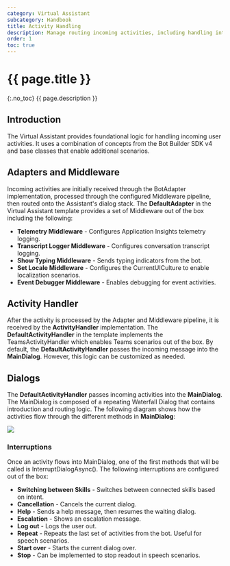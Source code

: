 ```yaml
---
category: Virtual Assistant
subcategory: Handbook
title: Activity Handling
description: Manage routing incoming activities, including handling interruptions.
order: 1
toc: true
---
```


# {{ page.title }}
{:.no_toc}
{{ page.description }}

## Introduction
The Virtual Assistant provides foundational logic for handling incoming user activities. It uses a combination of concepts from the Bot Builder SDK v4 and base classes that enable additional scenarios.

## Adapters and Middleware
Incoming activities are initially received through the BotAdapter implementation, processed through the configured Middleware pipeline, then routed onto the Assistant's dialog stack. The **DefaultAdapter** in the Virtual Assistant template provides a set of Middleware out of the box including the following:

- **Telemetry Middleware** - Configures Application Insights telemetry logging.
- **Transcript Logger Middleware** - Configures conversation transcript logging.
- **Show Typing Middleware** - Sends typing indicators from the bot.
- **Set Locale Middleware** - Configures the CurrentUICulture to enable localization scenarios.
- **Event Debugger Middleware** - Enables debugging for event activities.

## Activity Handler
After the activity is processed by the Adapter and Middleware pipeline, it is received by the **ActivityHandler** implementation. The **DefaultActivityHandler** in the template implements the TeamsActivityHandler which enables Teams scenarios out of the box. By default, the **DefaultActivityHandler** passes the incoming message into the **MainDialog**. However, this logic can be customized as needed.

## Dialogs
The **DefaultActivityHandler** passes incoming activities into the **MainDialog**. The MainDialog is composed of a repeating Waterfall Dialog that contains introduction and routing logic. The following diagram shows how the activities flow through the different methods in **MainDialog**:

![]({{site.baseurl}}/assets/images/virtual-assistant-main-dialog-flow.png)

### Interruptions
Once an activity flows into MainDialog, one of the first methods that will be called is InterruptDialogAsync(). The following interruptions are configured out of the box:
- **Switching between Skills** - Switches between connected skills based on intent.
- **Cancellation** - Cancels the current dialog.
- **Help** - Sends a help message, then resumes the waiting dialog.
- **Escalation** - Shows an escalation message.
- **Log out** - Logs the user out.
- **Repeat** - Repeats the last set of activities from the bot. Useful for speech scenarios.
- **Start over** - Starts the current dialog over.
- **Stop** - Can be implemented to stop readout in speech scenarios.
